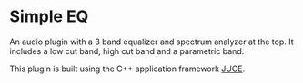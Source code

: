 Simple EQ
=========

An audio plugin with a 3 band equalizer and spectrum analyzer at the top. It includes a low cut band, high cut band and a parametric band.

This plugin is built using the C++ application framework [JUCE](https://github.com/juce-framework/JUCE).
